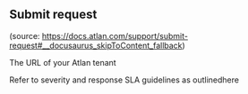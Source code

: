 ## Submit request
(source: https://docs.atlan.com/support/submit-request#__docusaurus_skipToContent_fallback)

The URL of your Atlan tenant

Refer to severity and response SLA guidelines as outlinedhere
